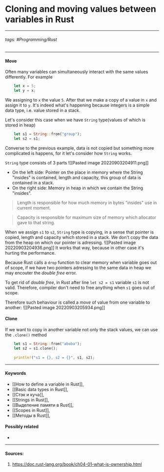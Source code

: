 # Cloning and moving values between variables in Rust
***
###### tags: #Programming/Rust 
***
#### Move
Often many variables can simultaneously interact with the same values differently. For example
```rust
	let x = 5;
	let y = x;
```
We assigning to `x` the value `5`. After that we make a copy of a value in `x` and assign it to `y`. It's indeed what's happening because integers is a simple data type, i.e. value stored in a stack.

Let's consider this case when we have `String` type(values of which is stored in heap)
```rust
	let s1 = String::from("group");
	let s2 = s1;
```
Converse to the previous example, data is not copied but something more complicated is happens, for it let's consider how `String` works.

`String` type consists of 3 parts
![[Pasted image 20220903204911.png]]
- On the left side: Pointer on the place in memory where the String "insides" is contained, length and capacity, this group of data is contained in a stack.
- On the right side: Memory in heap in which we contain the String "insides".

>Length is responsible for how much memory in bytes "insides" use in current moment.

>Capacity is responsible for maximum size of memory which allocator gave to that string.

When we assign `s1` to `s2`, `String` type is copying, in a sense that pointer is copied, length and capacity which stored in a stack. We don't copy the data from the heap on which our pointer is adressing.
![[Pasted image 20220903204936.png]]
It works that way, because in other case it's hurting the performance.

Because Rust calls a `drop` function to clear memory when variable goes out of scope, if we have two pointers adressing to the same data in heap we may encouter the *double free* error.

To get rid of *double free*, in Rust after line `let s2 = s1` variable `s1` is not valid. Therefore, compiler don't need to free anything when `s1` goes out of scope.

Therefore such behaviour is called a *move* of value from one variable to another:
![[Pasted image 20220903205934.png]]

#### Clone
If we want to copy in another variable not only the stack values, we can use the `.clone()` method
```rust
	let s1 = String::from("aboba");
	let s2 = s1.clone();
	
	println!("s1 = {}, s2 = {}", s1, s2);
```
***
#### Keywords
- [[How to define a variable in Rust]],
- [[Basic data types in Rust]],
- [[Стэк и куча]],
- [[Strings in Rust]],
- [[Выделение памяти в Rust]],
- [[Scopes in Rust]],
- [[Методы в Rust]],
#### Possibly related
- 
***
#### Sources:
1. https://doc.rust-lang.org/book/ch04-01-what-is-ownership.html